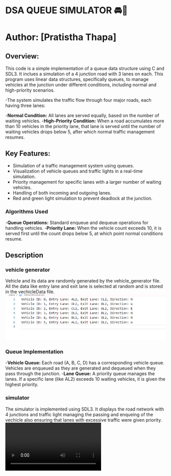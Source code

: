 # DSA QUEUE SIMULATOR 🚘🚥
# Author: [Pratistha Thapa]

## Overview:
This code is a simple implementation of a queue data structure using C and SDL3. 
It inclues a simulation of a 4 junction road with 3 lanes on each. This program uses linear data structures, specifically queues, to manage vehicles at the junction under different conditions, including normal and high-priority scenarios.


-The system simulates the traffic flow through four major roads, each having three lanes:

-**Normal Condition:** All lanes are served equally, based on the number of waiting vehicles.
-**High-Priority Condition:** When a road accumulates more than 10 vehicles in the priority lane, that lane is served until the number of waiting vehicles drops below 5, after which normal traffic management resumes.


## Key Features:
- Simulation of a traffic management system using queues.
- Visualization of vehicle queues and traffic lights in a real-time simulation.
- Priority management for specific lanes with a larger number of waiting vehicles.
- Handling of both incoming and outgoing lanes.
- Red and green light simulation to prevent deadlock at the junction.

### Algorithms Used
-**Queue Operations:** Standard enqueue and dequeue operations for handling vehicles.
-**Priority Lane:** When the vehicle count exceeds 10, it is served first until the count drops below 5, at which point normal 
conditions resume.

## Description
### vehicle generator
 Vehicle and its data are randomly generated by the vehicle_generator file. All the data like entry lane and exit lane  is selected at random and is stored in the vechicleData file. 
![vehicle data ](img/image.png)

### Queue Implementation
-**Vehicle Queue:** Each road (A, B, C, D) has a corresponding vehicle queue. Vehicles are enqueued as they are generated and dequeued when they pass through the junction.
-**Lane Queue:** A priority queue manages the lanes. If a specific lane (like AL2) exceeds 10 waiting vehicles, it is given the highest priority.

### simulator
The simulator is implemented using SDL3. It displays the road network with 4 junctions and traffic light managing the passing and enqueing of the vechicle also ensuring that lanes with excessive traffic were given priority.
![simulator](./img/simulator.mp4)

